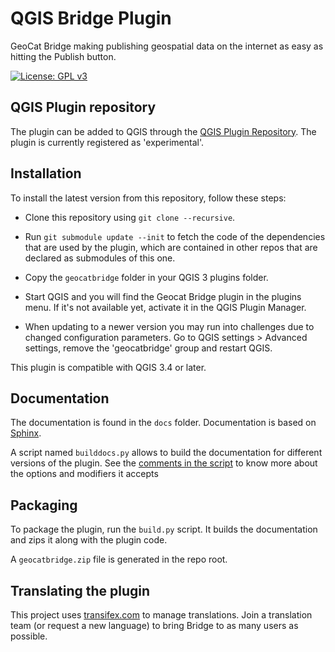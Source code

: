 # QGIS Bridge Plugin

GeoCat Bridge making publishing geospatial data on the internet as easy as hitting the Publish button.

[![License: GPL v3](https://img.shields.io/badge/License-GPLv3-blue.svg)](LICENSE.md)

## QGIS Plugin repository

The plugin can be added to QGIS through the [QGIS Plugin Repository](https://plugins.qgis.org/plugins/geocatbridge/). The plugin is currently registered as 'experimental'.

## Installation

To install the latest version from this repository, follow these steps:

- Clone this repository using `git clone --recursive`.

- Run `git submodule update --init` to fetch the code of the dependencies that are used by the plugin, which are contained in other repos that are declared as submodules of this one.

- Copy the `geocatbridge` folder in your QGIS 3 plugins folder.

- Start QGIS and you will find the Geocat Bridge plugin in the plugins menu. If it's not available yet, activate it in the QGIS Plugin Manager.

- When updating to a newer version you may run into challenges due to changed configuration parameters. Go to QGIS settings > Advanced settings, remove the 'geocatbridge' group and restart QGIS.

This plugin is compatible with QGIS 3.4 or later.

## Documentation

The documentation is found in the `docs` folder. Documentation is based on [Sphinx](https://www.sphinx-doc.org).

A script named `builddocs.py` allows to build the documentation for different versions of the plugin. See the [comments in the script](https://github.com/GeoCat/qgis-bridge-plugin/blob/master/docs/builddocs.py#L7-L20) to know more about the options and modifiers it accepts

## Packaging

To package the plugin, run the `build.py` script. It builds the documentation and zips it along with the plugin code.

A `geocatbridge.zip` file is generated in the repo root.


## Translating the plugin

This project uses [transifex.com](https://www.transifex.com/geocat/bridge-common) to manage translations. Join a translation team (or request a new language) to bring Bridge to as many users as possible.

